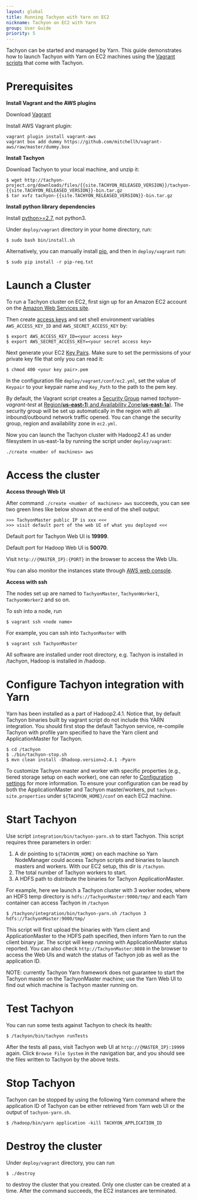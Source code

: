 ```yaml
---
layout: global
title: Running Tachyon with Yarn on EC2
nickname: Tachyon on EC2 with Yarn
group: User Guide
priority: 5
---
```


Tachyon can be started and managed by Yarn. This guide demonstrates how to launch Tachyon with Yarn on EC2 machines using the [Vagrant scripts](https://github.com/amplab/tachyon/tree/master/deploy/vagrant) that come with Tachyon.

# Prerequisites

**Install Vagrant and the AWS plugins**

Download [Vagrant](https://www.vagrantup.com/downloads.html)

Install AWS Vagrant plugin:

    vagrant plugin install vagrant-aws
    vagrant box add dummy https://github.com/mitchellh/vagrant-aws/raw/master/dummy.box

**Install Tachyon**

Download Tachyon to your local machine, and unzip it:

    $ wget http://tachyon-project.org/downloads/files/{{site.TACHYON_RELEASED_VERSION}}/tachyon-{{site.TACHYON_RELEASED_VERSION}}-bin.tar.gz
    $ tar xvfz tachyon-{{site.TACHYON_RELEASED_VERSION}}-bin.tar.gz

**Install python library dependencies**

Install [python>=2.7](https://www.python.org/), not python3.

Under `deploy/vagrant` directory in your home directory, run:

    $ sudo bash bin/install.sh

Alternatively, you can manually install [pip](https://pip.pypa.io/en/latest/installing/), and then in `deploy/vagrant` run:

    $ sudo pip install -r pip-req.txt

# Launch a Cluster

To run a Tachyon cluster on EC2, first sign up for an Amazon EC2 account
on the [Amazon Web Services site](http://aws.amazon.com/).

Then create [access keys](http://docs.aws.amazon.com/AWSSimpleQueueService/latest/SQSGettingStartedGuide/AWSCredentials.html)
and set shell environment variables `AWS_ACCESS_KEY_ID` and `AWS_SECRET_ACCESS_KEY` by:

    $ export AWS_ACCESS_KEY_ID=<your access key>
    $ export AWS_SECRET_ACCESS_KEY=<your secret access key>

Next generate your EC2 [Key Pairs](http://docs.aws.amazon.com/AWSEC2/latest/UserGuide/ec2-key-pairs.html). Make sure to set the permissions of your private key file that only you can read it:

    $ chmod 400 <your key pair>.pem

In the configuration file `deploy/vagrant/conf/ec2.yml`, set the value of `Keypair` to your keypair name and `Key_Path` to the path to the pem key.

By default, the Vagrant script creates a [Security Group](http://docs.aws.amazon.com/AWSEC2/latest/UserGuide/using-network-security.html) named *tachyon-vagrant-test* at [Region(**us-east-1**) and Availability Zone(**us-east-1a**)](http://docs.aws.amazon.com/AWSEC2/latest/UserGuide/using-regions-availability-zones.html). The security group will be set up automatically in the region with all inbound/outbound network traffic opened. You can change the security group, region and availability zone in `ec2.yml`.

Now you can launch the Tachyon cluster with Hadoop2.4.1 as under filesystem in us-east-1a by running the script under `deploy/vagrant`:

    ./create <number of machines> aws

# Access the cluster

**Access through Web UI**

After command `./create <number of machines> aws` succeeds, you can see two green lines like below shown at the end of the shell output:

    >>> TachyonMaster public IP is xxx <<<
    >>> visit default port of the web UI of what you deployed <<<

Default port for Tachyon Web UI is **19999**.

Default port for Hadoop Web UI is **50070**.

Visit `http://{MASTER_IP}:{PORT}` in the browser to access the Web UIs.

You can also monitor the instances state through [AWS web console](https://console.aws.amazon.com/console/home?region=us-east-1).

**Access with ssh**

The nodes set up are named to `TachyonMaster`, `TachyonWorker1`, `TachyonWorker2` and so on.

To ssh into a node, run

    $ vagrant ssh <node name>

For example, you can ssh into `TachyonMaster` with

    $ vagrant ssh TachyonMaster

All software are installed under root directory, e.g. Tachyon is installed in /tachyon, Hadoop is installed in /hadoop.

# Configure Tachyon integration with Yarn

Yarn has been installed as a part of Hadoop2.4.1. Notice that, by default Tachyon binaries built by vagrant script do not include this YARN integration. You should first stop the default Tachyon service, re-compile Tachyon with profile yarn specified to have the Yarn client and ApplicationMaster for Tachyon.

```
$ cd /tachyon
$ ./bin/tachyon-stop.sh
$ mvn clean install -Dhadoop.version=2.4.1 -Pyarn
``` 

To customize Tachyon master and worker with specific properties (e.g., tiered storage setup on each worker),
 one can refer to [Configuration settings](Configuration-Settings.html) for more information. To ensure your configuration can be read by both the ApplicationMaster and Tachyon master/workers, put `tachyon-site.properties` under `${TACHYON_HOME}/conf` on each EC2 machine.
 

# Start Tachyon

Use script `integration/bin/tachyon-yarn.sh` to start Tachyon. This script requires three parameters in order:
1. A dir pointing to `${TACHYON_HOME}` on each machine so Yarn NodeManager could access Tachyon 
scripts and binaries to launch masters and workers. With our EC2 setup, this dir is `/tachyon`.
2. The total number of Tachyon workers to start.
3. A HDFS path to distribute the binaries for Tachyon ApplicationMaster.
 
For example, here we launch a Tachyon cluster with 3 worker nodes, where an HDFS temp directory is `hdfs://TachyonMaster:9000/tmp/` and each Yarn container can access Tachyon in `/tachyon` 

```
$ /tachyon/integration/bin/tachyon-yarn.sh /tachyon 3 hdfs://TachyonMaster:9000/tmp/
```

This script will first upload the binaries with Yarn client and ApplicationMaster to the HDFS path specified, then inform Yarn to run the client binary jar. The script will keep running with ApplicationMaster status reported. You can also check `http://TachyonMaster:8088` in the browser to access the Web UIs and watch the status of Tachyon job as well as the application ID.

NOTE: currently Tachyon Yarn framework does not guarantee to start the Tachyon master on the TachyonMaster machine; use the Yarn Web UI to find out which machine is Tachyon master running on.

# Test Tachyon

You can run some tests against Tachyon to check its health:

    $ /tachyon/bin/tachyon runTests

After the tests all pass, visit Tachyon web UI at `http://{MASTER_IP}:19999` again. Click `Browse File System` in the navigation bar, and you should see the files written to Tachyon by the above tests.


# Stop Tachyon

Tachyon can be stopped by using the following Yarn command where the application ID of Tachyon can
 be either retrieved from Yarn web UI or the output of `tachyon-yarn.sh`.

```
$ /hadoop/bin/yarn application -kill TACHYON_APPLICATION_ID
```

# Destroy the cluster

Under `deploy/vagrant` directory, you can run

    $ ./destroy

to destroy the cluster that you created. Only one cluster can be created at a time. After the command succeeds, the EC2 instances are terminated.

